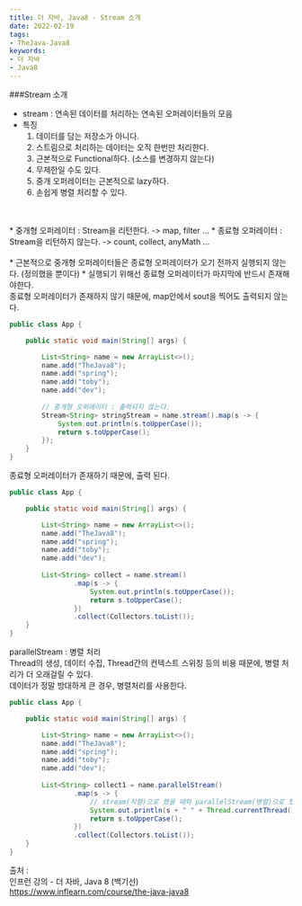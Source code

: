 ```yaml
---
title: 더 자바, Java8 - Stream 소개
date: 2022-02-19
tags:
- TheJava-Java8
keywords:
- 더 자바
- Java8
---
```


###Stream 소개


* stream : 연속된 데이터를 처리하는 연속된 오퍼레이터들의 모음
* 특징
   <br/>
    1. 데이터를 담는 저장소가 아니다.
    2. 스트림으로 처리하는 데이터는 오직 한번만 처리한다.
    3. 근본적으로 Functional하다. (소스를 변경하지 않는다)
    4. 무제한일 수도 있다.
    5. 중개 오퍼레이터는 근본적으로 lazy하다.
    6. 손쉽게 병렬 처리할 수 있다.
<br/>
<br/>
* 중개형 오퍼레이터 : Stream을 리턴한다. -> map, filter ...
* 종료형 오퍼레이터 : Stream을 리턴하지 않는다. -> count, collect, anyMath ...
<br/>
<br/>
* 근본적으로 중개형 오퍼레이터들은 종료형 오퍼레이터가 오기 전까지 실행되지 않는다. (정의했을 뿐이다)
* 실행되기 위해선 종료형 오퍼레이터가 마지막에 반드시 존재해야한다.

<br/>
종료형 오퍼레이터가 존재하지 않기 때문에, map안에서 sout을 찍어도 출력되지 않는다.

```Java
public class App {

    public static void main(String[] args) {

        List<String> name = new ArrayList<>();
        name.add("TheJava8");
        name.add("spring");
        name.add("toby");
        name.add("dev");
        
        // 중개형 오퍼레이터 : 출력되지 않는다.
        Stream<String> stringStream = name.stream().map(s -> {
            System.out.println(s.toUpperCase());
            return s.toUpperCase();
        });
    }
}
```
종료형 오퍼레이터가 존재하기 때문에, 출력 된다.
```Java
public class App {

    public static void main(String[] args) {

        List<String> name = new ArrayList<>();
        name.add("TheJava8");
        name.add("spring");
        name.add("toby");
        name.add("dev");
        
        List<String> collect = name.stream()
                .map(s -> {
                    System.out.println(s.toUpperCase());
                    return s.toUpperCase();
                })
                .collect(Collectors.toList());
    }
}
```

parallelStream : 병렬 처리
<br/>
Thread의 생성, 데이터 수집, Thread간의 컨텍스트 스위칭 등의 비용 때문에, 병렬 처리가 더 오래걸릴 수 있다.
<br/>
데이터가 정말 방대하게 큰 경우, 병렬처리를 사용한다.
```Java
public class App {

    public static void main(String[] args) {

        List<String> name = new ArrayList<>();
        name.add("TheJava8");
        name.add("spring");
        name.add("toby");
        name.add("dev");
        
        List<String> collect1 = name.parallelStream()
                .map(s -> {
                    // stream(직렬)으로 했을 때와 parallelStream(병렬)으로 했을 때 이름이 다르게 나온다.
                    System.out.println(s + " " + Thread.currentThread().getName());
                    return s.toUpperCase();
                })
                .collect(Collectors.toList());
    }
}
```

출처 :
<br/> 인프런 강의 - 더 자바, Java 8 (백기선)
<br/>https://www.inflearn.com/course/the-java-java8
